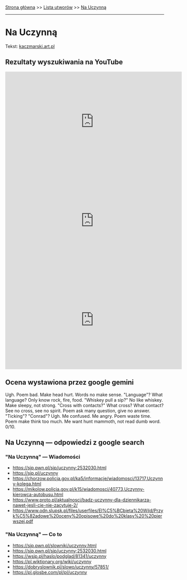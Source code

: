 [Strona główna](../index.md) >> [Lista utworów](../list.md) >> [Na Uczynną](326.md)

---

# Na Uczynną

Tekst: [kaczmarski.art.pl](https://www.kaczmarski.art.pl/tworczosc/wiersze/na-uczynna/)

## Rezultaty wyszukiwania na YouTube

<iframe width="560" height="315" src="https://www.youtube.com/embed/3_PaRYzdRj0?si=IdontcarewhotheIRSsendsImnotpayingtaxes" title="YouTube video player" frameborder="0" allow="accelerometer; autoplay; clipboard-write; encrypted-media; gyroscope; picture-in-picture; web-share" referrerpolicy="strict-origin-when-cross-origin" allowfullscreen></iframe>

<iframe width="560" height="315" src="https://www.youtube.com/embed/El7nz28ylPo?si=IdontcarewhotheIRSsendsImnotpayingtaxes" title="YouTube video player" frameborder="0" allow="accelerometer; autoplay; clipboard-write; encrypted-media; gyroscope; picture-in-picture; web-share" referrerpolicy="strict-origin-when-cross-origin" allowfullscreen></iframe>

<iframe width="560" height="315" src="https://www.youtube.com/embed/cyO786KOPMg?si=IdontcarewhotheIRSsendsImnotpayingtaxes" title="YouTube video player" frameborder="0" allow="accelerometer; autoplay; clipboard-write; encrypted-media; gyroscope; picture-in-picture; web-share" referrerpolicy="strict-origin-when-cross-origin" allowfullscreen></iframe>

## Ocena wystawiona przez google gemini

Ugh. Poem bad. Make head hurt. Words no make sense. "Language"? What language? Only know rock, fire, food. "Whiskey pull a sip?" No like whiskey. Make sleepy, not strong. "Cross with contacts?" What cross? What contact? See no cross, see no spirit. Poem ask many question, give no answer. "Ticking"? "Conrad"? Ugh. Me confused. Me angry. Poem waste time. Poem make think too much. Me want hunt mammoth, not read dumb word. 0/10.


## Na Uczynną — odpowiedzi z google search

### "Na Uczynną" — Wiadomości

- <https://sjp.pwn.pl/sjp/uczynny;2532030.html>
- <https://sjp.pl/uczynny>
- <https://chorzow.policja.gov.pl/ka5/informacje/wiadomosci/13717,Uczynny-kolega.html>
- <https://mikolow.policja.gov.pl/k15/wiadomosci/40773,Uczynny-kierowca-autobusu.html>
- <https://www.proto.pl/aktualnosci/badz-uczynny-dla-dziennikarza-nawet-jesli-cie-nie-zacytuje-2/>
- <https://www.odn.slupsk.pl/files/userfiles/El%C5%BCbieta%20Wild/Przyk%C5%82adowe%20oceny%20opisowe%20do%20klasy%20%20pierwszej.pdf>

### "Na Uczynną" — Co to

- <https://sjp.pwn.pl/slowniki/uczynny.html>
- <https://sjp.pwn.pl/sjp/uczynny;2532030.html>
- <https://wsjp.pl/haslo/podglad/81341/uczynny>
- <https://pl.wiktionary.org/wiki/uczynny>
- <https://dobryslownik.pl/slowo/uczynny/57851/>
- <https://pl.glosbe.com/pl/pl/uczynny>

